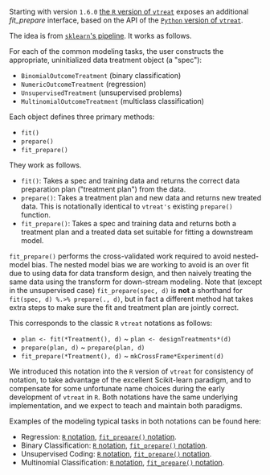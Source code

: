 
Starting with version `1.6.0` [the `R` version of `vtreat`](https://github.com/WinVector/vtreat/) exposes an additional *fit_prepare* interface, based on the API of  the [`Python` version of `vtreat`](https://github.com/WinVector/pyvtreat).

The idea is from [`sklearn`'s pipeline](https://scikit-learn.org/stable/modules/generated/sklearn.pipeline.Pipeline.html).  It works as follows.

For each of the common modeling tasks, the user constructs the appropriate, uninitialized data treatment object (a "spec"):

* `BinomialOutcomeTreatment` (binary classification)
* `NumericOutcomeTreatment` (regression)
* `UnsupervisedTreatment` (unsupervised problems)
* `MultinomialOutcomeTreatment` (multiclass classification)

Each object defines three primary methods:

* `fit()`
* `prepare()`
* `fit_prepare()`

They work as follows. 

  * `fit()`: Takes a spec and training data and returns the correct data preparation plan ("treatment plan") from the data. 
  * `prepare()`: Takes a treatment plan and new data and returns new treated data. This is notationally identical to `vtreat's` existing `prepare()` function.
  * `fit_prepare()`: Takes a spec and training data and returns both a treatment plan and a treated data set suitable for fitting a downstream model.
  
`fit_prepare()` performs the cross-validated work required to avoid nested-model bias.  The nested model bias we are working to avoid is an over fit due to using data for data transform design, and then naively treating the same data using the transform for down-stream modeling. Note that (except in the unsupervised case) `fit_prepare(spec, d)` is **not** a shorthand for `fit(spec, d) %.>% prepare(., d)`, but in fact a different method hat takes extra steps to make sure the fit and treatment plan are jointly correct.
  
This corresponds to the classic `R` `vtreat` notations as follows:

  * `plan <- fit(*Treatment(), d)` ~ `plan <- designTreatments*(d)`
  * `prepare(plan, d)` ~ `prepare(plan, d)`
  * `fit_prepare(*Treatment(), d)` ~ `mkCrossFrame*Experiment(d)`
  
We introduced this notation into the `R` version of `vtreat` for consistency of notation, to take advantage of the excellent Scikit-learn paradigm, and to compensate for some unfortunate name choices during the early development of `vtreat` in `R`. Both notations have the same underlying implementation, and we expect to teach and maintain both paradigms.

Examples of the modeling typical tasks in both notations can be found here:

 * Regression: [`R` notation](https://github.com/WinVector/vtreat/blob/master/Examples/Regression/Regression.md), [`fit_prepare()` notation](https://github.com/WinVector/vtreat/blob/master/Examples/Regression/Regression_FP.md).
 * Binary Classification: [`R` notation](https://github.com/WinVector/vtreat/blob/master/Examples/Classification/Classification.md), [`fit_prepare()` notation](https://github.com/WinVector/vtreat/blob/master/Examples/Classification/Classification_FP.md).
 * Unsupervised Coding: [`R` notation](https://github.com/WinVector/vtreat/blob/master/Examples/Unsupervised/Unsupervised.md), [`fit_prepare()` notation](https://github.com/WinVector/vtreat/blob/master/Examples/Unsupervised/Unsupervised_FP.md).
 * Multinomial Classification: [`R` notation](https://github.com/WinVector/vtreat/blob/master/Examples/Multinomial/MultinomialExample.md), [`fit_prepare()` notation](https://github.com/WinVector/vtreat/blob/master/Examples/Multinomial/MultinomialExample_FP.md).

